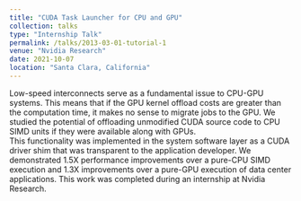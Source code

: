 ```yaml
---
title: "CUDA Task Launcher for CPU and GPU"
collection: talks
type: "Internship Talk"
permalink: /talks/2013-03-01-tutorial-1
venue: "Nvidia Research"
date: 2021-10-07
location: "Santa Clara, California"
---
```

Low-speed interconnects serve as a fundamental issue to CPU-GPU systems. This means that if the GPU kernel offload costs are greater than the computation time, it makes no sense to migrate jobs to the GPU. We studied the potential of offloading unmodified CUDA source code to CPU SIMD units if they were available along with GPUs.  
  This functionality was implemented in the system software layer as a CUDA driver shim that was transparent to the application developer. We demonstrated 1.5X performance improvements over a pure-CPU SIMD execution and 1.3X improvements over a pure-GPU execution of data center applications.
  This work was completed during an internship at Nvidia Research. 
